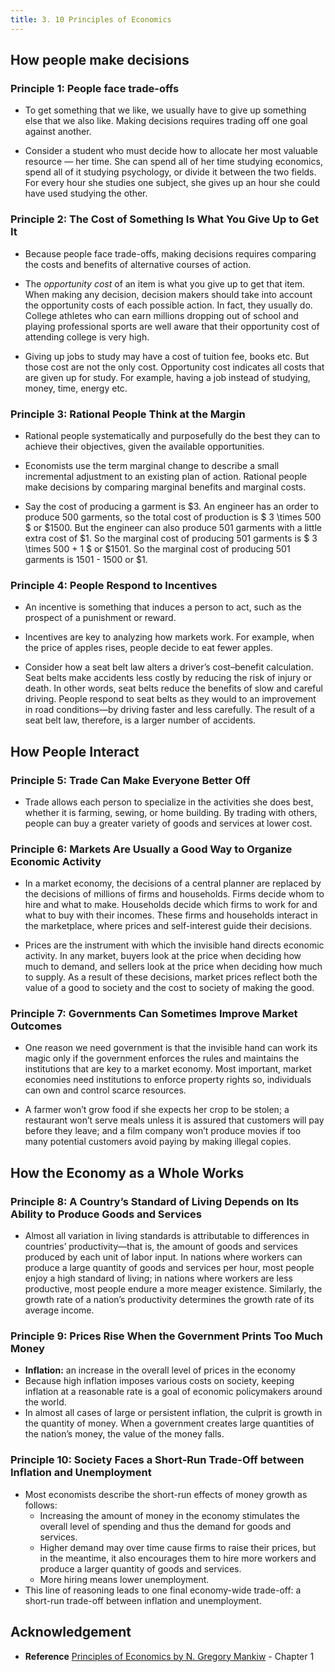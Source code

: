 ```yaml
---
title: 3. 10 Principles of Economics
---
```


## How people make decisions

### Principle 1: People face trade-offs

- To get something that we like, we usually have to give up something else that we also like. Making decisions requires trading off one goal against another.

- Consider a student who must decide how to allocate her most valuable resource — her time. She can spend all of her time studying economics, spend all of it studying psychology, or divide it between the two fields. For every hour she studies one subject, she gives up an hour she could have used studying the other.

### Principle 2: The Cost of Something Is What You Give Up to Get It

- Because people face trade-offs, making decisions requires comparing the costs and benefits of alternative courses of action.

- The _opportunity cost_ of an item is what you give up to get that item. When making any decision, decision makers should take into account the opportunity costs of each possible action. In fact, they usually do. College athletes who can earn millions dropping out of school and playing professional sports are well aware that their opportunity cost of attending college is very high.

- Giving up jobs to study may have a cost of tuition fee, books etc. But those cost are not the only cost. Opportunity cost indicates all costs that are given up for study. For example, having a job instead of studying, money, time, energy etc.

### Principle 3: Rational People Think at the Margin

- Rational people systematically and purposefully do the best they can to achieve their objectives, given the available opportunities.

- Economists use the term marginal change to describe a small incremental adjustment to an existing plan of action. Rational people make decisions by comparing marginal benefits and marginal costs.

- Say the cost of producing a garment is \$3. An engineer has an order to produce 500 garments, so the total cost of production is $ 3 \times 500 $ or \$1500. But the engineer can also produce 501 garments with a little extra cost of \$1. So the marginal cost of producing 501 garments is $ 3 \times 500 + 1 $ or \$1501. So the marginal cost of producing 501 garments is 1501 - 1500 or \$1.

### Principle 4: People Respond to Incentives

- An incentive is something that induces a person to act, such as the prospect of a punishment or reward.

- Incentives are key to analyzing how markets work. For example, when the price of apples rises, people decide to eat fewer apples.

- Consider how a seat belt law alters a driver’s cost–benefit calculation. Seat belts make accidents less costly by reducing the risk of injury or death. In other words, seat belts reduce the benefits of slow and careful driving. People respond to seat belts as they would to an improvement in road conditions—by driving faster and less carefully. The result of a seat belt law, therefore, is a larger number of accidents.

## How People Interact

### Principle 5: Trade Can Make Everyone Better Off

- Trade allows each person to specialize in the activities she does best, whether it is farming, sewing, or home building. By trading with others, people can buy a greater variety of goods and services at lower cost.

### Principle 6: Markets Are Usually a Good Way to Organize Economic Activity

- In a market economy, the decisions of a central planner are replaced by the decisions of millions of firms and households. Firms decide whom to hire and what to make. Households decide which firms to work for and what to buy with their incomes. These firms and households interact in the marketplace, where prices and self-interest guide their decisions.

- Prices are the instrument with which the invisible hand directs economic activity. In any market, buyers look at the price when deciding how much to demand, and sellers look at the price when deciding how much to supply. As a result of these decisions, market prices reflect both the value of a good to society and the cost to society of making the good.

### Principle 7: Governments Can Sometimes Improve Market Outcomes

- One reason we need government is that the invisible hand can work its magic only if the government enforces the rules and maintains the institutions that are key to a market economy. Most important, market economies need institutions to enforce property rights so, individuals can own and control scarce resources.

- A farmer won’t grow food if she expects her crop to be stolen; a restaurant won’t serve meals unless it is assured that customers will pay before they leave; and a film company won’t produce movies if too many potential customers avoid paying by making illegal copies.

## How the Economy as a Whole Works

### Principle 8: A Country’s Standard of Living Depends on Its Ability to Produce Goods and Services

- Almost all variation in living standards is attributable to differences in countries’ productivity—that is, the amount of goods and services produced by each unit of labor input. In nations where workers can produce a large quantity of goods and services per hour, most people enjoy a high standard of living; in nations where workers are less productive, most people endure a more meager existence. Similarly, the growth rate of a nation’s productivity determines the growth rate of its average income.

### Principle 9: Prices Rise When the Government Prints Too Much Money

- **Inflation:** an increase in the overall level of prices in the economy
- Because high inflation imposes various costs on society, keeping inflation at a reasonable rate is a goal of economic policymakers around the world.
- In almost all cases of large or persistent inflation, the culprit is growth in the quantity of money. When a government creates large quantities of the nation’s money, the value of the money falls.

### Principle 10: Society Faces a Short-Run Trade-Off between Inflation and Unemployment

- Most economists describe the short-run effects of money growth as follows:
  - Increasing the amount of money in the economy stimulates the overall level of spending and thus the demand for goods and services.
  - Higher demand may over time cause firms to raise their prices, but in the meantime, it also encourages them to hire more workers and produce a larger quantity of goods and services.
  - More hiring means lower unemployment.
- This line of reasoning leads to one final economy-wide trade-off: a short-run trade-off between inflation and unemployment.

## Acknowledgement

- **Reference** [Principles of Economics by N. Gregory Mankiw](https://www.goodreads.com/book/show/1753460.Principles_of_Economics) - Chapter 1
